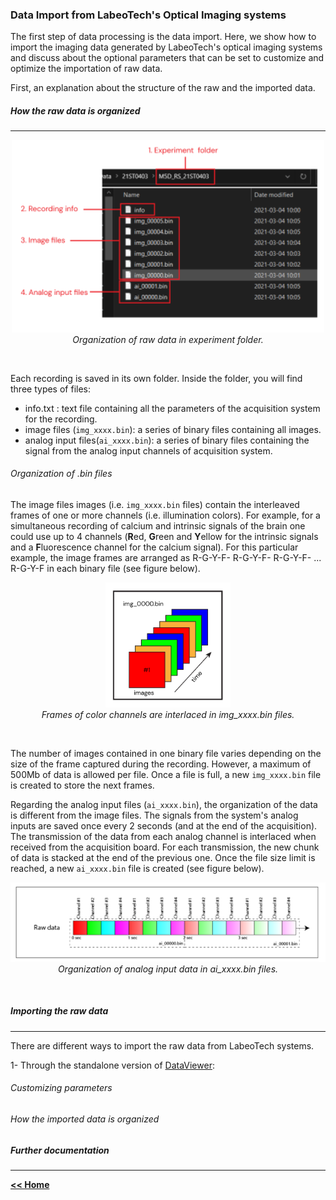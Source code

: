 ### Data Import from LabeoTech's Optical Imaging systems
The first step of data processing is the data import.
Here, we show how to import the imaging data generated by LabeoTech's optical imaging systems and discuss about the optional parameters that can be set to customize and optimize the importation of raw data.

First, an explanation about the structure of the raw and the imported data.   
##### How the raw data is organized
___
<p align="center">
  <img alt="rawDataInFolder" src="../../assets/img/dataImport_fig1.png" width = 500/> <br>
  <em>Organization of raw data in experiment folder.</em>
</p>
<br>

Each recording is saved in its own folder. Inside the folder, you will find three types of files:   

- info.txt : text file containing all the parameters of the acquisition system for the recording.
- image files (`img_xxxx.bin`): a series of binary files containing all images.    
- analog input files(`ai_xxxx.bin`): a series of binary files containing the signal from the analog input channels of acquisition system.

###### Organization of .bin files
The image files images (i.e. `img_xxxx.bin` files) contain the interleaved frames of one or more channels (i.e. illumination colors). For example, for a simultaneous recording of calcium and intrinsic signals of the brain one could use up to 4 channels (**R**ed, **G**reen and **Y**ellow for the intrinsic signals and a **F**luorescence channel for the calcium signal). For this particular example, the image frames are arranged as R-G-Y-F- R-G-Y-F- R-G-Y-F- ... R-G-Y-F in each binary file (see figure below).
<p align="center">
  <img alt="binImagFileOrg" src="../../assets/img/dataImport_fig2.png" width=200/><br>
  <em>Frames of color channels are interlaced in img_xxxx.bin files.</em>
</p><br>

The number of images contained in one binary file varies depending on the size of the frame captured during the recording. However, a maximum of 500Mb of data is allowed per file. Once a file is full, a new `img_xxxx.bin` file is created to store the next frames.   

Regarding the analog input files (`ai_xxxx.bin`), the organization of the data is different from the image files. The signals from the system's analog inputs are saved once every 2 seconds (and at the end of the acquisition). The transmission of the data from each analog channel is interlaced when received from the acquisition board. For each transmission, the new chunk of data is stacked at the end of the previous one. Once the file size limit is reached, a new `ai_xxxx.bin` file is created (see figure below).   
<p align="center">
  <img alt="aiFileOrg" src="../../assets/img/dataImport_fig3.png" width=750><br>
  <em>Organization of analog input data in ai_xxxx.bin files.</em>
</p><br>

##### Importing the raw data
___

There are different ways to import the raw data from LabeoTech systems.   

1- Through the standalone version of [DataViewer](../../dataviewer.md):





###### Customizing parameters


###### How the imported data is organized



##### Further documentation
___


















[**<< Home**](../../index.md)
